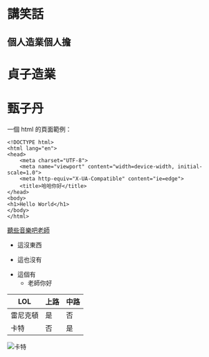 # 講笑話

## 個人造業個人擔

# 貞子造業  
# 甄子丹

一個 html 的頁面範例：

    <!DOCTYPE html>
    <html lang="en">
    <head>
        <meta charset="UTF-8">
        <meta name="viewport" content="width=device-width, initial-scale=1.0">
        <meta http-equiv="X-UA-Compatible" content="ie=edge">
        <title>哈哈你好</title>
    </head>
    <body>
    <h1>Hello World</h1>
    </body>
    </html>

[聽些音樂吧老師](https://www.youtube.com/watch?v=I8Di_xLoDz0)


- 這沒東西
+ 這也沒有
* 這個有
	- 老師你好



| LOL    |      上路   | 中路   |
|--------|-------------|--------|
| 雷尼克頓|      是     | 否    |
| 卡特    |      否     | 是    |


![卡特](https://ddragon.leagueoflegends.com/cdn/img/champion/splash/Katarina_0.jpg)
